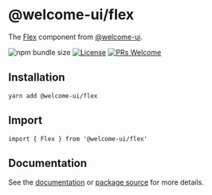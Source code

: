 # @welcome-ui/flex

The [Flex](https://welcome-ui.com/components/flex) component from [@welcome-ui](https://welcome-ui.com).

![npm bundle size](https://img.shields.io/bundlephobia/minzip/@welcome-ui/flex) [![License](https://img.shields.io/npm/l/welcome-ui.svg)](https://github.com/WTTJ/welcome-ui/blob/main/LICENSE) [![PRs Welcome](https://img.shields.io/badge/PRs-welcome-mediumspringgreen.svg)](ttps://github.com/WTTJ/welcome-ui/blob/main/CONTRIBUTING.mdx)

## Installation

    yarn add @welcome-ui/flex

## Import

    import { Flex } from '@welcome-ui/flex'

## Documentation

See the [documentation](https://welcome-ui.com/components/flex) or [package source](https://github.com/WTTJ/welcome-ui/tree/main/packages/Flex) for more details.
